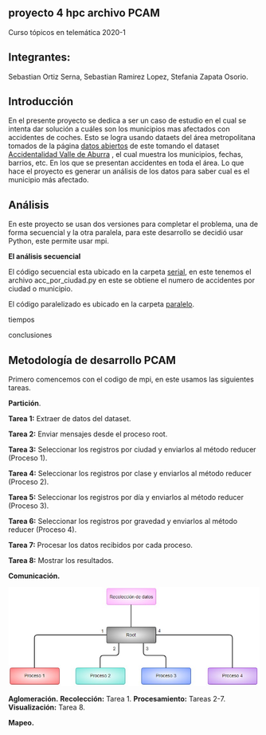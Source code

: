 

## proyecto 4 hpc archivo PCAM

Curso tópicos en telemática 2020-1 

## Integrantes: 

Sebastian Ortiz Serna, Sebastian Ramirez Lopez, Stefania Zapata Osorio. 


## Introducción

En el presente proyecto se dedica a ser un caso de estudio en el cual se intenta dar solución a cuáles son los municipios mas afectados con accidentes de coches.  Esto se logra usando dataets del área metropolitana tomados de la página [datos abiertos](https://datosabiertos.metropol.gov.co/search/type/dataset)
de este tomando el dataset [Accidentalidad Valle de Aburra](https://datosabiertos.metropol.gov.co/dataset/accidentalidad-valle-de-aburrá) , el cual muestra los municipios, fechas, barrios, etc. En los que se presentan accidentes en toda el área.  Lo que hace el proyecto es generar un análisis de los datos para saber cual es el municipio más afectado. 

## Análisis 

En este proyecto se usan dos versiones para completar el problema, una de forma secuencial y la otra paralela, para este desarrollo se decidió usar Python, este permite usar mpi. 

**El análisis secuencial**

El código secuencial esta ubicado en la carpeta [serial](https://github.com/sortizs/pr4-hpc/tree/master/serial), en este tenemos el archivo acc_por_ciudad.py en este se obtiene el numero de accidentes por ciudad o municipio.  

El código paralelizado  es ubicado en la carpeta [paralelo](https://github.com/sortizs/pr4-hpc/tree/master/paralelo).  


tiempos 

conclusiones


## Metodología de desarrollo PCAM

Primero comencemos con el codigo de mpi, en este usamos las siguientes tareas. 

**Partición**.

**Tarea 1:** Extraer de datos del dataset.

**Tarea 2:** Enviar mensajes desde el proceso root.

**Tarea 3:** Seleccionar los registros por ciudad y enviarlos al método reducer (Proceso 1).

**Tarea 4:** Seleccionar los registros por clase y enviarlos al método reducer (Proceso 2).

**Tarea 5:** Seleccionar los registros por día y enviarlos al método reducer (Proceso 3).

**Tarea 6:** Seleccionar los registros por gravedad y enviarlos al método reducer (Proceso 4).

**Tarea 7:** Procesar los datos recibidos por cada proceso.

**Tarea 8:** Mostrar los resultados.

**Comunicación.**

![alt text](https://github.com/sortizs/pr4-hpc/blob/master/images/diagrama-mpi.jpg?raw=true)

**Aglomeración.**
**Recolección:** Tarea 1.
**Procesamiento:** Tareas 2-7.
**Visualización:** Tarea 8.

**Mapeo.**







